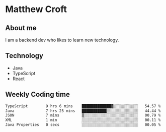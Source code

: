 # Matthew Croft

## About me
I am a backend dev who likes to learn new technology. 

## Technology
- Java
- TypeScript
- React

## Weekly Coding time
<!--START_SECTION:waka-->

```txt
TypeScript        9 hrs 6 mins    █████████████▓░░░░░░░░░░░   54.57 %
Java              7 hrs 25 mins   ███████████░░░░░░░░░░░░░░   44.44 %
JSON              7 mins          ▒░░░░░░░░░░░░░░░░░░░░░░░░   00.79 %
XML               1 min           ░░░░░░░░░░░░░░░░░░░░░░░░░   00.11 %
Java Properties   0 secs          ░░░░░░░░░░░░░░░░░░░░░░░░░   00.05 %
```

<!--END_SECTION:waka-->
